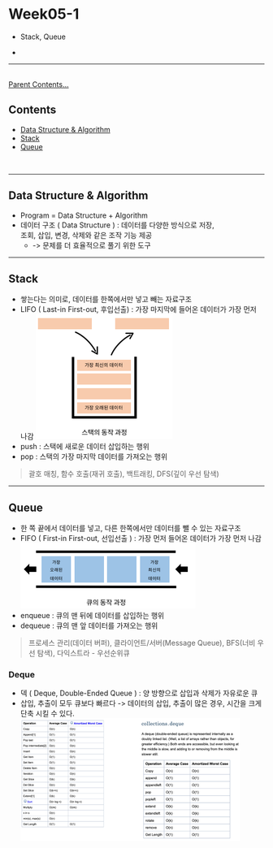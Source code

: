 # Week05-1
- Stack, Queue

<link rel="stylesheet" href="../../assets/stylesheets/my_style.css">

-   

-----


<br>[Parent Contents...](../../README.md/#til-today-i-learned)

## Contents
- [Data Structure & Algorithm](#data-structure--algorithm)
- [Stack](#stack)
- [Queue](#queue)

<br>


-----


## Data Structure & Algorithm

-   Program = Data Structure + Algorithm
-   데이터 구조 ( Data Structure ) : 데이터를 다양한 방식으로 <span>저장</span>, <br>조회, 삽입, 변경, 삭제와 같은 <span>조작</span> 기능 제공
    +   -> <span>문제를 더 효율적으로 풀기 위한 도구</span>


-----


## Stack

-   쌓는다는 의미로, <span>데이터를 한쪽에서만 넣고 빼는 자료구조</span>
-   LIFO ( Last-in First-out, 후입선출) : 가장 마지막에 들어온 데이터가 가장 먼저 나감
    ![Stack workflow](assets/01.png)
-   push : 스택에 새로운 데이터 삽입하는 행위 
-   pop : 스택의 가장 마지막 데이터를 가져오는 행위
>   괄호 매칭, 함수 호출(재귀 호출), 백트래킹, DFS(깊이 우선 탐색)

-----


## Queue

-   <span>한 쪽 끝에서 데이터를 넣고, 다른 한쪽에서만 데이터를 뺄 수 있는</span> 자료구조
-   FIFO ( First-in First-out, 선입선출 ) : 가장 먼저 들어온 데이터가 가장 먼저 나감
    ![Queue workflow](assets/02.png)
-   enqueue : 큐의 맨 뒤에 데이터를 삽입하는 행위
-   dequeue : 큐의 맨 앞 데이터를 가져오는 행위
>   프로세스 관리(데이터 버퍼), 클라이언트/서버(Message Queue), BFS(너비 우선 탐색), 다익스트라 - 우선순위큐


### Deque

-   덱 ( Deque, Double-Ended Queue ) : <span>양 방향</span>으로 삽입과 삭제가 자유로운 큐
-   삽입, 추출이 모두 큐보다 빠르다 -> 데이터의 <span>삽입, 추출이 많은 경우</span>, 시간을 크게 <span>단축</span> 시킬 수 있다.
    ![queue-deque big-o comparison](assets/03.png)